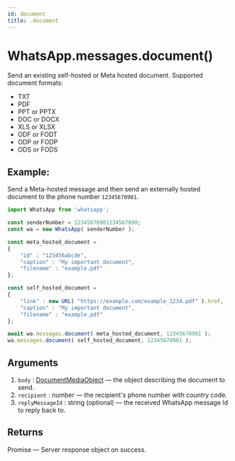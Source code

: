 ```yaml
---
id: document
title: .document
---
```


# WhatsApp.messages.document()
Send an existing self-hosted or Meta hosted document. Supported document formats:

- TXT
- PDF
- PPT or PPTX
- DOC or DOCX
- XLS or XLSX
- ODF or FODT
- ODP or FODP
- ODS or FODS

## Example:
Send a Meta-hosted message and then send an externally hosted document to the phone number `12345678901`.
```js
import WhatsApp from 'whatsapp';

const senderNumber = 12345678901234567890;
const wa = new WhatsApp( senderNumber );

const meta_hosted_document =
{
    "id" : "123456abcde",
    "caption" : "My important document",
    "filename" : "example.pdf"
};

const self_hosted_document =
{
    "link" : new URL( "https://example.com/example_1234.pdf" ).href,
    "caption" : "My important document",
    "filename" : "example.pdf"
};

await wa.messages.document( meta_hosted_document, 12345678901 );
wa.messages.document( self_hosted_document, 12345678901 );
```

## Arguments
1. `body` : [DocumentMediaObject](../types/DocumentMediaObject) — the object describing the document to send.
2. `recipient` : number — the recipient's phone number with country code.
3. `replyMessageId` : string (optional) — the received WhatsApp message Id to reply back to.

## Returns
Promise — Server response object on success.
